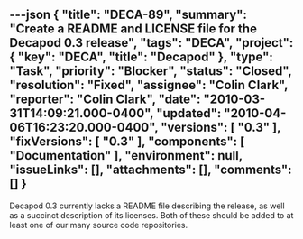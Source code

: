 ---json
{
  "title": "DECA-89",
  "summary": "Create a README and LICENSE file for the Decapod 0.3 release",
  "tags": "DECA",
  "project": {
    "key": "DECA",
    "title": "Decapod"
  },
  "type": "Task",
  "priority": "Blocker",
  "status": "Closed",
  "resolution": "Fixed",
  "assignee": "Colin Clark",
  "reporter": "Colin Clark",
  "date": "2010-03-31T14:09:21.000-0400",
  "updated": "2010-04-06T16:23:20.000-0400",
  "versions": [
    "0.3"
  ],
  "fixVersions": [
    "0.3"
  ],
  "components": [
    "Documentation"
  ],
  "environment": null,
  "issueLinks": [],
  "attachments": [],
  "comments": []
}
---
Decapod 0.3 currently lacks a README file describing the release, as well as a succinct description of its licenses. Both of these should be added to at least one of our many source code repositories.

        